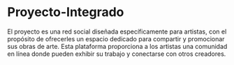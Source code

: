 # Proyecto-Integrado
El proyecto es una red social diseñada específicamente para artistas, con el propósito de ofrecerles un espacio dedicado para compartir y promocionar sus obras de arte. Esta plataforma proporciona a los artistas una comunidad en línea donde pueden exhibir su trabajo y conectarse con otros creadores.
